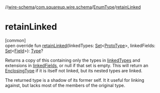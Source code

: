 //[wire-schema](../../../index.md)/[com.squareup.wire.schema](../index.md)/[EnumType](index.md)/[retainLinked](retain-linked.md)

# retainLinked

[common]\
open override fun [retainLinked](retain-linked.md)(linkedTypes: [Set](https://kotlinlang.org/api/latest/jvm/stdlib/kotlin.collections/-set/index.html)&lt;[ProtoType](../-proto-type/index.md)&gt;, linkedFields: [Set](https://kotlinlang.org/api/latest/jvm/stdlib/kotlin.collections/-set/index.html)&lt;[Field](../-field/index.md)&gt;): [Type](../-type/index.md)?

Returns a copy of this containing only the types in [linkedTypes](retain-linked.md) and extensions in [linkedFields](retain-linked.md), or null if that set is empty. This will return an [EnclosingType](../-enclosing-type/index.md) if it is itself not linked, but its nested types are linked.

The returned type is a shadow of its former self. It it useful for linking against, but lacks most of the members of the original type.
